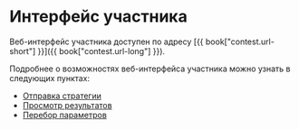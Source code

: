 # Интерфейс участника

Веб-интерфейс участника доступен по адресу [{{ book["contest.url-short"] }}]({{ book["contest.url-long"] }}).

Подробнее о возможностях веб-интерфейса участника можно узнать в следующих пунктах:
  - [Отправка стратегии][sending]
  - [Просмотр результатов][results]
  - [Перебор параметров][params]
 
[sending]: sending.md
[results]: results.md
[params]: params.md
